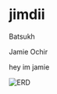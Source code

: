 # jimdii

Batsukh

Jamie Ochir

hey im jamie

![ERD](https://github.com/Pinecone-aqua/image/Screen%20Shot%202023-04-13%20at%2009.05.15.png)
